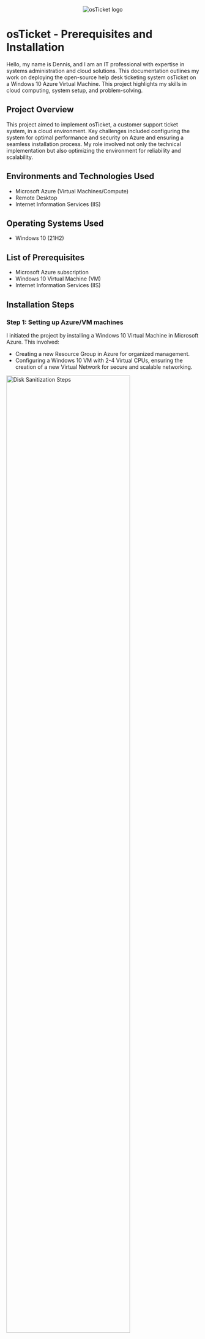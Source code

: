 
<p align="center">
    <img src="https://i.imgur.com/Clzj7Xs.png" alt="osTicket logo"/>
</p>
<h1>osTicket - Prerequisites and Installation</h1>
<p>
    Hello, my name is Dennis, and I am an IT professional with expertise in systems administration and cloud solutions. This documentation outlines my work on deploying the open-source help desk ticketing system osTicket on a Windows 10 Azure Virtual Machine. This project highlights my skills in cloud computing, system setup, and problem-solving.
</p>

<h2>Project Overview</h2>
<p>
    This project aimed to implement osTicket, a customer support ticket system, in a cloud environment. Key challenges included configuring the system for optimal performance and security on Azure and ensuring a seamless installation process. My role involved not only the technical implementation but also optimizing the environment for reliability and scalability.
</p>

<h2>Environments and Technologies Used</h2>
<ul>
    <li>Microsoft Azure (Virtual Machines/Compute)</li>
    <li>Remote Desktop</li>
    <li>Internet Information Services (IIS)</li>
</ul>

<h2>Operating Systems Used</h2>
<ul>
    <li>Windows 10 (21H2)</li>
</ul>

<h2>List of Prerequisites</h2>
<ul>
    <li>Microsoft Azure subscription</li>
    <li>Windows 10 Virtual Machine (VM)</li>
    <li>Internet Information Services (IIS)</li>
    <!-- Add other prerequisites as needed -->
</ul>

<h2>Installation Steps</h2>
<h3>Step 1: Setting up Azure/VM machines</h3>
I initiated the project by installing a Windows 10 Virtual Machine in Microsoft Azure. This involved:
<ul>
    <li>Creating a new Resource Group in Azure for organized management.</li>
    <li>Configuring a Windows 10 VM with 2-4 Virtual CPUs, ensuring the creation of a new Virtual Network for secure and scalable networking.</li>

</ul>
<img src="https://github.com/Dennistrangithub/osticket-prereqs/assets/152820266/6b69bbfc-e2f3-4239-9c4e-ca9d39a3fd4c" height="80%" width="80%" alt="Disk Sanitization Steps"/>


</p>

<p>
<h3>Step 2: Downloading Files for Installation/Configuring IIS</h3>
The next step was preparing the VM for osTicket installation, which included:
<ul>
    <li>Installation and configuration of Internet Information Services (IIS) for hosting the ticketing system.</li>
    <li>Ensuring all necessary security features and updates were applied to the VM for a secure operating environment.</li>
    <li>Downloaded any files necessary for installation</li>
    <!-- Add other system preparation steps here -->
</ul>

1. **Install and Configure Internet Information Services (IIS)**:
    
    - On your VM, access the Control Panel.
    - Navigate to "Programs" and then "Turn Windows features on or off".
    - Check the boxes for "World Wide Web Services", "Application Development Features", and "IIS Management Console".
    - Ensure CGI and Common HTTP Features are enabled.
    <img src="https://github.com/Dennistrangithub/osticket-prereqs/assets/152820266/d19d7ce4-6925-4593-afc6-572fbccfbcad" alt="IIS Setup"/>
   Checking boxes for CGI and Common HTTP Features
    <img src="https://github.com/Dennistrangithub/osticket-prereqs/assets/152820266/761f1a3a-b33f-4694-b4a1-c9a84079f8b2" alt="IIS Setup"/>
   Checking boxes for IIS Management Console
    <img src="https://github.com/Dennistrangithub/osticket-prereqs/assets/152820266/440b7198-0f55-4f4b-a01c-16f403705702" alt="IIS Setup"/>
    For this, we check if IIS is enabled through this address (127.0.0.1)
    

2. **Download Necessary Installation Files**:
    
    - Access the provided link for osTicket Installation Files.
    - Download required files such as PHP Manager for IIS, Rewrite Module, PHP 7.3.8, VC_redist.x86.exe, and MySQL 5.5.62.
      
<img src="https://github.com/Dennistrangithub/osticket-prereqs/assets/152820266/266836eb-93d2-4881-96a4-da1e755c41ba" alt="IIS Setup"/>
<img src="https://github.com/Dennistrangithub/osticket-prereqs/assets/152820266/c1986d58-b6be-4592-90e4-92316bd9ac68" alt="IIS Setup"/>
</p>

<p>
<h3>Step 3: Installing osTicket</h3>

1. **Install osTicket**:
    
    - Unzip and install downloaded files in the appropriate directories (e.g., PHP files in C:\PHP).
    - Open IIS as an Admin and register PHP.
    - Install osTicket v1.15.8 by extracting the "upload" folder to c:\inetpub\wwwroot and renaming it to "osTicket".
    - Enable necessary PHP extensions like php_imap.dll, php_intl.dll, and php_opcache.dll through the PHP Manager in IIS.
    - Assign appropriate permissions to the ost-config.php file.
      

https://github.com/Dennistrangithub/osticket-prereqs/assets/152820266/3ef16412-dc34-4729-9f8e-c193dacf483b


<img src="https://github.com/Dennistrangithub/osticket-prereqs/assets/152820266/82fe575d-fdfa-47e5-8670-b77428b5ce0e"/>
Installed PHP Manager for IIS
<img src="https://github.com/Dennistrangithub/osticket-prereqs/assets/152820266/01aad24d-b494-41a9-add0-099bd1bd916b"/>
Installed Rewrite Module
<img src="https://github.com/Dennistrangithub/osticket-prereqs/assets/152820266/6ae4af03-4f3b-4442-964c-a6fa88278369"/>
</p>
For this to happen we make a new folder within the main drive called "PHP", then we extract the folder contents for PHP into that folder
<img src="https://github.com/Dennistrangithub/osticket-prereqs/assets/152820266/57678c5a-9078-42fb-9ad4-860587c47396"/>
We install the VC_redist.x86.exe
<img src="https://github.com/Dennistrangithub/osticket-prereqs/assets/152820266/3ef16412-dc34-4729-9f8e-c193dacf483b"/>
</p> 
For this, we set up MySQL


 ## 1a. Changing PHPs:
    
<li>Open IIS as an Admin and register PHP.
<li>Install osTicket v1.15.8 by extracting the "upload" folder to c:\inetpub\wwwroot and renaming it to "osTicket".
<li>Enable necessary PHP extensions like php_imap.dll, php_intl.dll, and php_opcache.dll through the PHP Manager in IIS.
<li>Assign appropriate permissions to the ost-config.php file.
<img src="https://github.com/Dennistrangithub/osticket-prereqs/assets/152820266/1738be84-928c-420d-ab47-a72f7de45476"/>
<img src=""/>
<img src=""/>
<img src=""/>
<img src=""/>


2. **Set Up osTicket Database**:
    
    - Install HeidiSQL and create a new database session for osTicket.
    - Create a database named "osTicket" using the HeidiSQL interface.
    - Continue setting up osTicket in the browser by configuring the database with the created MySQL database details.
<img src=""/>
<img src=""/>
<img src=""/>
<img src=""/>
<img src=""/>

3. **Finalize Installation and Configuration**:
    
    - Once the osTicket installation is complete, access the help desk login page to ensure it's working.
    - Perform clean-up tasks like deleting the setup folder and setting read-only permissions for the ost-config.php file.
    - Configure roles, departments, teams, users, SLA, and help topics in the osTicket admin panel.
<img src=""/>
<img src=""/>
<img src=""/>
<img src=""/>
<img src=""/>
<ul>
    
</ul>
<img src="https://github.com/Dennistrangithub/osticket-prereqs/assets/152820266/0e82d5fc-a26b-42fc-869c-77f37477a4ce"/>

<img src="https://github.com/Dennistrangithub/osticket-prereqs/assets/152820266/ce8f6c5f-77da-46cc-a9bb-411c7b8c00df"/>

<img src="https://github.com/Dennistrangithub/osticket-prereqs/assets/152820266/0280d6eb-7dc1-4a44-9c8e-917754bc95d9"/>
</p>

<p>
    <h2>Conclusion</h2>
    This project was a significant learning opportunity for me, allowing me to deepen my understanding of cloud environments and system administration. It also helped me develop my problem-solving skills, particularly in configuring and optimizing software in a cloud-based setting.
</p>

</body>
</html>
